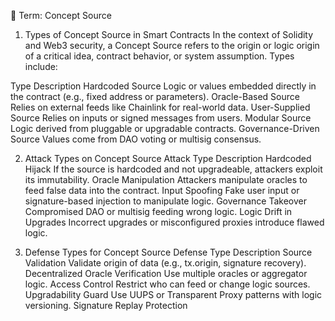 🔐 Term: Concept Source
1. Types of Concept Source in Smart Contracts
In the context of Solidity and Web3 security, a Concept Source refers to the origin or logic origin of a critical idea, contract behavior, or system assumption. Types include:

Type	Description
Hardcoded Source	Logic or values embedded directly in the contract (e.g., fixed address or parameters).
Oracle-Based Source	Relies on external feeds like Chainlink for real-world data.
User-Supplied Source	Relies on inputs or signed messages from users.
Modular Source	Logic derived from pluggable or upgradable contracts.
Governance-Driven Source	Values come from DAO voting or multisig consensus.

2. Attack Types on Concept Source
Attack Type	Description
Hardcoded Hijack	If the source is hardcoded and not upgradeable, attackers exploit its immutability.
Oracle Manipulation	Attackers manipulate oracles to feed false data into the contract.
Input Spoofing	Fake user input or signature-based injection to manipulate logic.
Governance Takeover	Compromised DAO or multisig feeding wrong logic.
Logic Drift in Upgrades	Incorrect upgrades or misconfigured proxies introduce flawed logic.

3. Defense Types for Concept Source
Defense Type	Description
Source Validation	Validate origin of data (e.g., tx.origin, signature recovery).
Decentralized Oracle Verification	Use multiple oracles or aggregator logic.
Access Control	Restrict who can feed or change logic sources.
Upgradability Guard	Use UUPS or Transparent Proxy patterns with logic versioning.
Signature Replay Protection